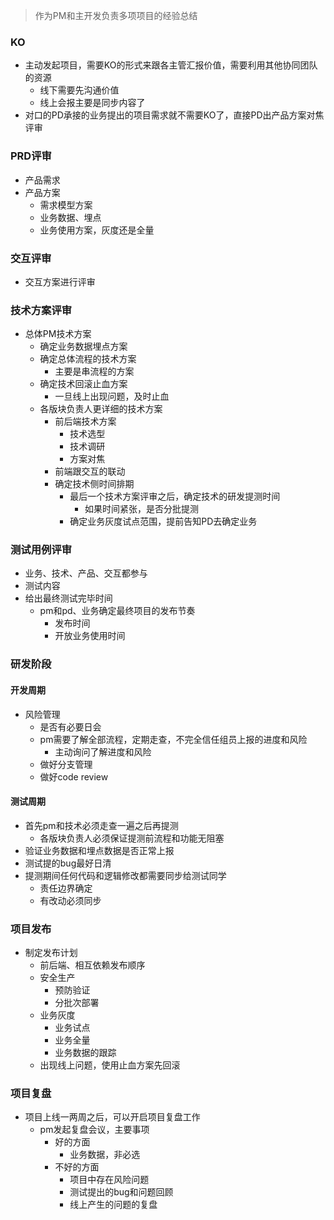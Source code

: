 > 作为PM和主开发负责多项项目的经验总结
### KO
- 主动发起项目，需要KO的形式来跟各主管汇报价值，需要利用其他协同团队的资源 
  - 线下需要先沟通价值 
  - 线上会报主要是同步内容了
- 对口的PD承接的业务提出的项目需求就不需要KO了，直接PD出产品方案对焦评审
### PRD评审
- 产品需求
- 产品方案 
  - 需求模型方案 
  - 业务数据、埋点 
  - 业务使用方案，灰度还是全量
### 交互评审
- 交互方案进行评审

### 技术方案评审
- 总体PM技术方案 
  - 确定业务数据埋点方案 
  - 确定总体流程的技术方案 
    - 主要是串流程的方案
  - 确定技术回滚止血方案 
    - 一旦线上出现问题，及时止血
  - 各版块负责人更详细的技术方案
    - 前后端技术方案
      - 技术选型
      - 技术调研
      - 方案对焦
    - 前端跟交互的联动
    - 确定技术侧时间排期
      - 最后一个技术方案评审之后，确定技术的研发提测时间
        - 如果时间紧张，是否分批提测
      - 确定业务灰度试点范围，提前告知PD去确定业务
### 测试用例评审
- 业务、技术、产品、交互都参与
- 测试内容
- 给出最终测试完毕时间
  - pm和pd、业务确定最终项目的发布节奏
    - 发布时间
    - 开放业务使用时间
### 研发阶段
#### 开发周期
- 风险管理
  - 是否有必要日会
  - pm需要了解全部流程，定期走查，不完全信任组员上报的进度和风险
    - 主动询问了解进度和风险
  - 做好分支管理
  - 做好code review

#### 测试周期
- 首先pm和技术必须走查一遍之后再提测
  - 各版块负责人必须保证提测前流程和功能无阻塞
- 验证业务数据和埋点数据是否正常上报
- 测试提的bug最好日清
- 提测期间任何代码和逻辑修改都需要同步给测试同学
  - 责任边界确定
  - 有改动必须同步
  
### 项目发布
- 制定发布计划
  - 前后端、相互依赖发布顺序
  - 安全生产
    - 预防验证
    - 分批次部署
  - 业务灰度
    - 业务试点
    - 业务全量
    - 业务数据的跟踪
  - 出现线上问题，使用止血方案先回滚
### 项目复盘
- 项目上线一两周之后，可以开启项目复盘工作
  - pm发起复盘会议，主要事项
    - 好的方面
      - 业务数据，非必选
    - 不好的方面
      - 项目中存在风险问题
      - 测试提出的bug和问题回顾
      - 线上产生的问题的复盘
